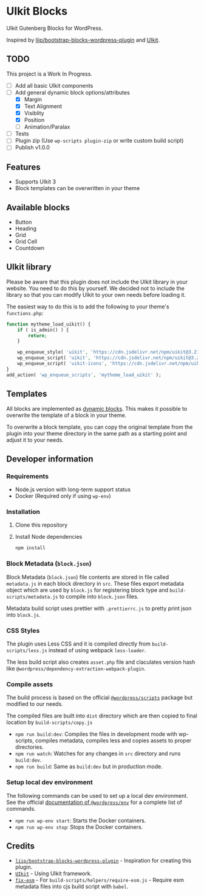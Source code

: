 # UIkit Blocks

UIkit Gutenberg Blocks for WordPress.

Inspired by [liip/bootstrap-blocks-wordpress-plugin](https://github.com/liip/bootstrap-blocks-wordpress-plugin) and [UIkit](https://github.com/uikit/uikit).

## TODO

This project is a Work In Progress.

-   [ ] Add all basic UIkit components
-   [ ] Add general dynamic block options/attributes
    -   [x] Margin
    -   [x] Text Alignment
    -   [x] Visiblity
    -   [x] Position
    -   [ ] Animation/Paralax
-   [ ] Tests
-   [ ] Plugin zip (Use `wp-scripts plugin-zip` or write custom build script)
-   [ ] Publish v1.0.0

## Features

-   Supports UIkit 3
-   Block templates can be overwritten in your theme

## Available blocks

-   Button
-   Heading
-   Grid
-   Grid Cell
-   Countdown

## UIkit library

Please be aware that this plugin does not include the UIkit library in your website. You need to do this by yourself. We decided not to include the library so that you can modify UIkit to your own needs before loading it.

The easiest way to do this is to add the following to your theme's `functions.php`:

```php
function mytheme_load_uikit() {
    if ( is_admin() ) {
        return;
    }

    wp_enqueue_style( 'uikit', 'https://cdn.jsdelivr.net/npm/uikit@3.21.7/dist/css/uikit.min.css', array(), '3.21.7' );
    wp_enqueue_script( 'uikit', 'https://cdn.jsdelivr.net/npm/uikit@3.21.7/dist/js/uikit.min.js', array(), '3.21.7', true );
    wp_enqueue_script( 'uikit-icons', 'https://cdn.jsdelivr.net/npm/uikit@3.21.7/dist/js/uikit-icons.min.js', array(), '3.21.7', true );
}
add_action( 'wp_enqueue_scripts', 'mytheme_load_uikit' );
```

## Templates

All blocks are implemented as [dynamic blocks](https://wordpress.org/gutenberg/handbook/designers-developers/developers/tutorials/block-tutorial/creating-dynamic-blocks/). This makes it possible to overwrite the template of a block in your theme.

To overwrite a block template, you can copy the original template from the plugin into your theme directory in the same path as a starting point and adjust it to your needs.

## Developer information

### Requirements

-   Node.js version with long-term support status
-   Docker (Required only if using `wp-env`)

### Installation

1. Clone this repository

2. Install Node dependencies

    ```bash
    npm install
    ```

### Block Metadata (`block.json`)

Block Metadata (`block.json`) file contents are stored in file called `metadata.js` in each block directory in `src`. These files export metadata object which are used by `block.js` for registering block type and `build-scripts/metadata.js` to compile into `block.json` files.

Metadata build script uses prettier with `.prettierrc.js` to pretty print json into `block.js`.

### CSS Styles

The plugin uses Less CSS and it is compiled directly from `build-scripts/less.js` instead of using webpack `less-loader`.

The less build script also creates `asset.php` file and claculates version hash like `@wordpress/dependency-extraction-webpack-plugin`.

### Compile assets

The build process is based on the official [`@wordpress/scripts`](https://developer.wordpress.org/block-editor/packages/packages-scripts/) package but modified to our needs.

The compiled files are built into `dist` directory which are then copied to final location by `build-scripts/copy.js`

-   `npm run build:dev`: Compiles the files in development mode with wp-scripts, compiles metadata, compiles less and copies assets to proper directories.
-   `npm run watch`: Watches for any changes in `src` directory and runs `build:dev`.
-   `npm run build`: Same as `build:dev` but in production mode.

### Setup local dev environment

The following commands can be used to set up a local dev environment. See the official [documentation of `@wordpress/env`](https://developer.wordpress.org/block-editor/packages/packages-env/#command-reference) for a complete list of commands.

-   `npm run wp-env start`: Starts the Docker containers.
-   `npm run wp-env stop`: Stops the Docker containers.

## Credits

-   [`liip/bootstrap-blocks-wordpress-plugin`](https://github.com/liip/bootstrap-blocks-wordpress-plugin) - Inspiration for creating this plugin.
-   [`UIkit`](https://github.com/uikit/uikit) - Using UIkit framework.
-   [`fix-esm`](https://www.npmjs.com/package/fix-esm) - For `build-scripts/helpers/require-esm.js` - Require esm metadata files into cjs build script with `babel`.
